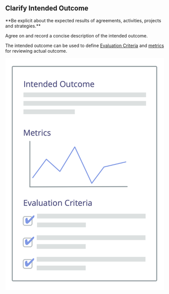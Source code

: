 ## Clarify Intended Outcome

<summary>
**Be explicit about the expected results of agreements, activities, projects and strategies.**
</summary>

Agree on and record a concise description of the intended outcome.

The intended outcome can be used to define [Evaluation Criteria](section:evaluation-criteria) and [metrics](glossary:metrics) for reviewing actual outcome.

![Intended Outcome, and Evaluation Criteria](img/templates/outcome-and-criteria.png)
